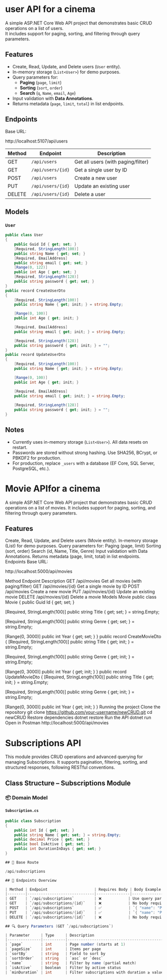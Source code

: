 # user API for a cinema

A simple ASP.NET Core Web API project that demonstrates basic CRUD operations on a list of users.  
It includes support for paging, sorting, and filtering through query parameters.

## Features

- Create, Read, Update, and Delete users (`User` entity).
- In-memory storage (`List<User>`) for demo purposes.
- Query parameters for:
    - **Paging** (`page`, `limit`)
    - **Sorting** (`sort`, `order`)
    - **Search** (`q`, `Name`, `email`, `Age`)
- Input validation with **Data Annotations**.
- Returns metadata (`page`, `limit`, `total`) in list endpoints.

## Endpoints

Base URL: 

http://localhost:5107/api/users

| Method | Endpoint              | Description                        |
|--------|-----------------------|------------------------------------|
| GET    | `/api/users`          | Get all users (with paging/filter) |
| GET    | `/api/users/{id}`     | Get a single user by ID            |
| POST   | `/api/users`          | Create a new user                  |
| PUT    | `/api/users/{id}`     | Update an existing user            |
| DELETE | `/api/users/{id}`     | Delete a user                      |

## Models

### `User`
```csharp
public class User
{
    public Guid Id { get; set; }
    [Required, StringLength(100)]
    public string Name { get; set; }
    [Required, EmailAddress]
    public string email { get; set; }
    [Range(0, 122)]
    public int Age { get; set; }
    [Required, StringLength(128)]
    public string password { get; set; }
}
public record CreateUserDto
{
    [Required, StringLength(100)]
    public string Name { get; init; } = string.Empty;

    [Range(0, 100)]
    public int Age { get; init; }

    [Required, EmailAddress]
    public string email { get; init; } = string.Empty;

    [Required, StringLength(128)]
    public string password { get; init; } = "";
}
public record UpdateUserDto
{
    [Required, StringLength(100)]
    public string Name { get; init; } = string.Empty;

    [Range(0, 100)]
    public int Age { get; init; }

    [Required, EmailAddress]
    public string email { get; init; } = string.Empty;
    
    [Required, StringLength(128)]
    public string password { get; init; } = "";
}
```
## Notes

- Currently uses in-memory storage (`List<User>`). All data resets on restart.  
- Passwords are stored without strong hashing. Use SHA256, BCrypt, or PBKDF2 for production.  
- For production, replace `_users` with a database (EF Core, SQL Server, PostgreSQL, etc.).

# Movie APIfor a cinema
A simple ASP.NET Core Web API project that demonstrates basic CRUD operations on a list of movies. It includes support for paging, sorting, and filtering through query parameters.

## Features 
Create, Read, Update, and Delete users (Movie entity). In-memory storage (List) for demo purposes. Query parameters for: Paging (page, limit) Sorting (sort, order) Search (id, Name, Title, Genre) Input validation with Data Annotations. Returns metadata (page, limit, total) in list endpoints. Endpoints Base URL:

http://localhost:5000/api/movies

Method Endpoint Description GET /api/movies Get all movies (with paging/filter) GET /api/movies/{id} Get a single movie by ID POST /api/movies Create a new movie PUT /api/movies/{id} Update an existing movie DELETE /api/movies/{id} Delete a movie Models Movie public class Movie { public Guid Id { get; set; }

[Required, StringLength(100)]
public string Title { get; set; } = string.Empty;

[Required, StringLength(100)]
public string Genre { get; set; } = string.Empty;

[Range(0, 3000)]
public int Year { get; set; }
} public record CreateMovieDto { [Required, StringLength(100)] public string Title { get; init; } = string.Empty;

[Required, StringLength(100)]
public string Genre { get; init; } = string.Empty;

[Range(0, 3000)]
public int Year { get; init; }
} public record UpdateMovieDto { [Required, StringLength(100)] public string Title { get; init; } = string.Empty;

[Required, StringLength(100)]
public string Genre { get; init; } = string.Empty;

[Range(0, 3000)]
public int Year { get; init; }
} Running the project Clone the repository git clone https://github.com/your-username/newCRUD.git cd newCRUD Restore dependencies dotnet restore Run the API dotnet run Open in Postman http://localhost:5000/api/movies


#  Subscriptions API

This module provides CRUD operations and advanced querying for managing Subscriptions. It supports pagination, filtering, sorting, and structured responses, following RESTful conventions.
## Class Structure – Subscriptions Module
### 📦 Domain Model
#### `Subscription.cs`
```csharp
public class Subscription
{
    public int Id { get; set; }
    public string Name { get; set; } = string.Empty;
    public decimal Price { get; set; }
    public bool IsActive { get; set; }
    public int DurationInDays { get; set; }
}

## 🔗 Base Route

/api/subscriptions

## 📌 Endpoints Overview

| Method | Endpoint                     | Requires Body | Body Example / Notes                                                                 |
|--------|------------------------------|---------------|--------------------------------------------------------------------------------------|
| GET    | `/api/subscriptions`         | ❌            | Use query parameters for filtering, pagination, and sorting                         |
| GET    | `/api/subscriptions/{id}`    | ❌            | No body required. `{id}` must be provided in the URL                                |
| POST   | `/api/subscriptions`         | ✅            | `{ "name": "Premium Plan", "price": 29.99, "isActive": true }`                      |
| PUT    | `/api/subscriptions/{id}`    | ✅            | `{ "name": "Premium Plus", "price": 39.99, "isActive": true }` – `{id}` in URL      |
| DELETE | `/api/subscriptions/{id}`    | ❌            | No body required. `{id}` must be provided in the URL                                |

## 🔍 Query Parameters (GET `/api/subscriptions`)

| Parameter     | Type     | Description                                | Example                     |
|---------------|----------|--------------------------------------------|-----------------------------|
| `page`        | int      | Page number (starts at 1)                  | `page=2`                    |
| `pageSize`    | int      | Items per page                             | `pageSize=10`               |
| `sortBy`      | string   | Field to sort by                           | `sortBy=name`               |
| `sortOrder`   | string   | `asc` or `desc`                            | `sortOrder=desc`            |
| `name`        | string   | Filter by name (partial match)             | `name=Premium`              |
| `isActive`    | boolean  | Filter by active status                    | `isActive=true`             |
| `minDuration` | int      | Filter subscriptions with duration ≥ value | `minDuration=30`            |

